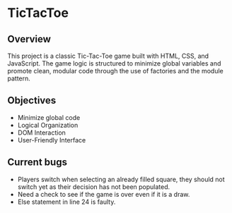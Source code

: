 # TicTacToe

## Overview

This project is a classic Tic-Tac-Toe game built with HTML, CSS, and JavaScript. The game logic is structured to minimize global variables and promote clean, modular code through the use of factories and the module pattern.

## Objectives

- Minimize global code
- Logical Organization
- DOM Interaction
- User-Friendly Interface

## Current bugs

- Players switch when selecting an already filled square, they should not switch yet as their decision has not been populated.
- Need a check to see if the game is over even if it is a draw.
- Else statement in line 24 is faulty.
